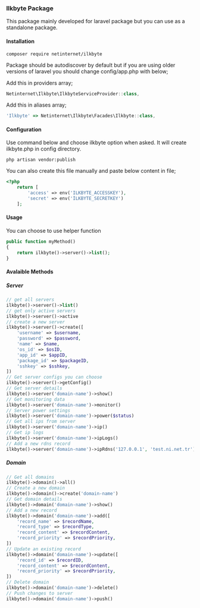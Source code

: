 ### **Ilkbyte Package**

This package mainly developed for laravel package but you can use as a standalone package.

#### **Installation**

`composer require netinternet/ilkbyte`

Package should be autodiscover by default but if you are using older versions of laravel you should change config/app.php with below;

Add this in providers array;

```js
Netinternet\Ilkbyte\IlkbyteServiceProvider::class,
```

Add this in aliases array;

```js
'Ilkbyte' => Netinternet\Ilkbyte\Facades\Ilkbyte::class,
```

#### **Configuration**

Use command below and choose ilkbyte option when asked. It will create ilkbyte.php in config directory.

`php artisan vendor:publish`

You can also create this file manually and paste below content in file;

```php
<?php
    return [
        'access' => env('ILKBYTE_ACCESSKEY'),
        'secret' => env('İLKBYTE_SECRETKEY')
    ];
```
    
#### **Usage**

You can choose to use helper function

```php
public function myMethod()
{
	return ilkbyte()->server()->list();
}
```
#### **Avalaible Methods**

##### **Server**

```php
// get all servers
ilkbyte()->server()->list()
// get only active servers
ilkbyte()->server()->active
// create a new server
ilkbyte()->server()->create([
    'username' => $username,
    'password' => $password,
    'name' => $name,
    'os_id' => $osID,
    'app_id' => $appID,
    'package_id' => $packageID,
    'sshkey' => $sshkey,
])
// Get server configs you can choose
ilkbyte()->server()->getConfig()
// Get server details
ilkbyte()->server('domain-name')->show()
// Get monitoring data
ilkbyte()->server('domain-name')->monitor()
// Server power settings
ilkbyte()->server('domain-name')->power($status)
// Get all ips from server
ilkbyte()->server('domain-name')->ip()
// Get ip logs
ilkbyte()->server('domain-name')->ipLogs()
// Add a new rdns record
ilkbyte()->server('domain-name')->ipRdns('127.0.0.1', 'test.ni.net.tr')
```

##### **Domain**

```php
// Get all domains
ilkbyte()->domain()->all()
// Create a new domain
ilkbyte()->domain()->create('domain-name')
// Get domain details
ilkbyte()->domain('domain-name')->show()
// Add a new record
ilkbyte()->domain('domain-name')->add([
    'record_name' => $recordName,
    'record_type' => $recordType,
    'record_content' => $recordContent,
    'record_priority' => $recordPriority,
])
// Update an existing record
ilkbyte()->domain('domain-name')->update([
    'record_id' => $recordID,
    'record_content' => $recordContent,
    'record_priority' => $recordPriority,
])
// Delete domain
ilkbyte()->domain('domain-name')->delete()
// Push changes to server
ilkbyte()->domain('domain-name')->push()
```
